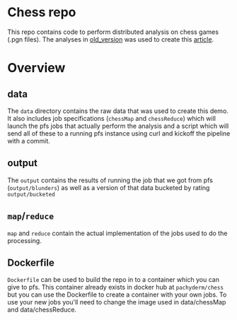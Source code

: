 # Chess repo
This repo contains code to perform distributed analysis on chess games (.pgn files).
The analyses in [old_version](old_version) was used to create this [article](https://medium.com/@jdoliner/when-grandmasters-blunder-a819860b883d).

# Overview
## data
The `data` directory contains the raw data that was used to create this demo.
It also includes job specifications (`chessMap` and `chessReduce`)  which will
launch the pfs jobs that actually perform the analysis and a script which will
send all of these to a running pfs instance using curl and kickoff the pipeline
with a commit.

## output
The `output` contains the results of running the job that we got from pfs
(`output/blunders`) as well as a version of that data bucketed by rating
`output/bucketed`

## `map`/`reduce`
`map` and `reduce` contain the actual implementation of the jobs used to do the
processing.

## Dockerfile
`Dockerfile` can be used to build the repo in to a container which you can give
to pfs. This container already exists in docker hub at `pachyderm/chess` but
you can use the Dockerfile to create a container with your own jobs. To use
your new jobs you'll need to change the image used in data/chessMap and
data/chessReduce.

